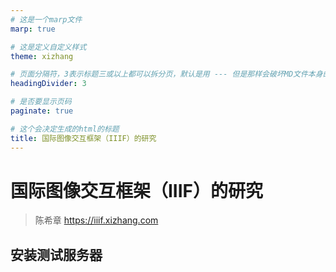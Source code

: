 ```yaml
---
# 这是一个marp文件
marp: true

# 这是定义自定义样式
theme: xizhang

# 页面分隔符，3表示标题三或以上都可以拆分页，默认是用 --- 但是那样会破坏MD文件本身的逻辑
headingDivider: 3 

# 是否要显示页码
paginate: true 

# 这个会决定生成的html的标题
title: 国际图像交互框架（IIIF）的研究 
---
```


# 国际图像交互框架（IIIF）的研究
> 陈希章 https://iiif.xizhang.com


## 安装测试服务器
<!-- footer: 国际图像交互框架（IIIF）的研究 https://iiif.xizhang.com -->

